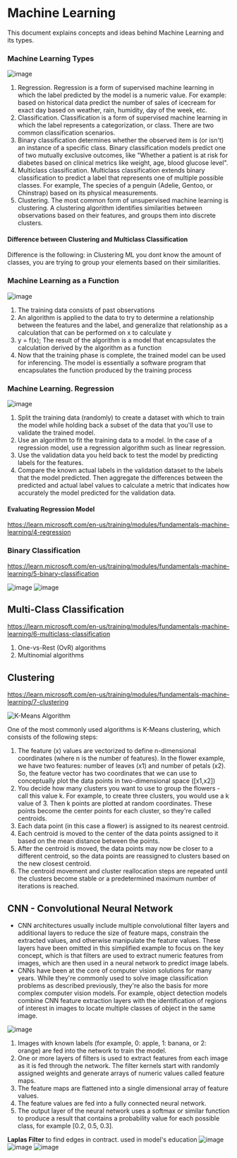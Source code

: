 # Machine Learning
This document explains concepts and ideas behind Machine Learning and its types.

### Machine Learning Types
![image](https://github.com/Glareone/OpenAI-and-ChatGPT-meet-.Net/assets/4239376/aedb3a78-9a83-407b-821c-67e553fe6faa)
1. Regression. Regression is a form of supervised machine learning in which the label predicted by the model is a numeric value. For example: based on historical data predict the number of sales of icecream for exact day based on weather, rain, humidity, day of the week, etc.  
2. Classification. Classification is a form of supervised machine learning in which the label represents a categorization, or class. There are two common classification scenarios.
3. Binary classification determines whether the observed item is (or isn't) an instance of a specific class. Binary classification models predict one of two mutually exclusive outcomes, like "Whether a patient is at risk for diabetes based on clinical metrics like weight, age, blood glucose level".  
4. Multiclass classification. Multiclass classification extends binary classification to predict a label that represents one of multiple possible classes. For example, The species of a penguin (Adelie, Gentoo, or Chinstrap) based on its physical measurements.  
5. Clustering. The most common form of unsupervised machine learning is clustering. A clustering algorithm identifies similarities between observations based on their features, and groups them into discrete clusters.   

#### Difference between Clustering and Multiclass Classification
Difference is the following: in Clustering ML you dont know the amount of classes, you are trying to group your elements based on their similarities.

### Machine Learning as a Function
![image](https://github.com/Glareone/OpenAI-and-ChatGPT-meet-.Net/assets/4239376/9eca4346-d512-4313-b924-2605cb81c396)

1. The training data consists of past observations  
2. An algorithm is applied to the data to try to determine a relationship between the features and the label, and generalize that relationship as a calculation that can be performed on x to calculate y  
3. y = f(x); The result of the algorithm is a model that encapsulates the calculation derived by the algorithm as a function
4. Now that the training phase is complete, the trained model can be used for inferencing. The model is essentially a software program that encapsulates the function produced by the training process

### Machine Learning. Regression
![image](https://github.com/Glareone/OpenAI-and-ChatGPT-meet-.Net/assets/4239376/9674fedd-a181-49f6-bd74-586e9a7c8c0a)

1. Split the training data (randomly) to create a dataset with which to train the model while holding back a subset of the data that you'll use to validate the trained model.
2. Use an algorithm to fit the training data to a model. In the case of a regression model, use a regression algorithm such as linear regression.
3. Use the validation data you held back to test the model by predicting labels for the features.
4. Compare the known actual labels in the validation dataset to the labels that the model predicted. Then aggregate the differences between the predicted and actual label values to calculate a metric that indicates how accurately the model predicted for the validation data.

#### Evaluating Regression Model
https://learn.microsoft.com/en-us/training/modules/fundamentals-machine-learning/4-regression

### Binary Classification
https://learn.microsoft.com/en-us/training/modules/fundamentals-machine-learning/5-binary-classification

![image](https://github.com/Glareone/OpenAI-and-ChatGPT-meet-.Net/assets/4239376/9d9179b2-0963-4cea-ad4f-0ace89055dcf)
![image](https://github.com/Glareone/OpenAI-and-ChatGPT-meet-.Net/assets/4239376/582da01f-8fa6-4404-9ff5-3ad982ec3f50)

## Multi-Class Classification
https://learn.microsoft.com/en-us/training/modules/fundamentals-machine-learning/6-multiclass-classification

1. One-vs-Rest (OvR) algorithms
2. Multinomial algorithms

## Clustering
https://learn.microsoft.com/en-us/training/modules/fundamentals-machine-learning/7-clustering

![K-Means Algorithm](https://learn.microsoft.com/en-us/training/wwl-data-ai/fundamentals-machine-learning/media/clustering.gif)


One of the most commonly used algorithms is K-Means clustering, which consists of the following steps:

1. The feature (x) values are vectorized to define n-dimensional coordinates (where n is the number of features). In the flower example, we have two features: number of leaves (x1) and number of petals (x2). So, the feature vector has two coordinates that we can use to conceptually plot the data points in two-dimensional space ([x1,x2])
2. You decide how many clusters you want to use to group the flowers - call this value k. For example, to create three clusters, you would use a k value of 3. Then k points are plotted at random coordinates. These points become the center points for each cluster, so they're called centroids.
3. Each data point (in this case a flower) is assigned to its nearest centroid.
4. Each centroid is moved to the center of the data points assigned to it based on the mean distance between the points.
5. After the centroid is moved, the data points may now be closer to a different centroid, so the data points are reassigned to clusters based on the new closest centroid.
6. The centroid movement and cluster reallocation steps are repeated until the clusters become stable or a predetermined maximum number of iterations is reached.

## CNN - Convolutional Neural Network
* CNN architectures usually include multiple convolutional filter layers and additional layers to reduce the size of feature maps, constrain the extracted values, and otherwise manipulate the feature values. These layers have been omitted in this simplified example to focus on the key concept, which is that filters are used to extract numeric features from images, which are then used in a neural network to predict image labels.
* CNNs have been at the core of computer vision solutions for many years. While they're commonly used to solve image classification problems as described previously, they're also the basis for more complex computer vision models. For example, object detection models combine CNN feature extraction layers with the identification of regions of interest in images to locate multiple classes of object in the same image.

![image](https://learn.microsoft.com/en-us/training/wwl-data-ai/analyze-images-computer-vision/media/convolutional-neural-network.png)  

1. Images with known labels (for example, 0: apple, 1: banana, or 2: orange) are fed into the network to train the model.  
2. One or more layers of filters is used to extract features from each image as it is fed through the network. The filter kernels start with randomly assigned weights and generate arrays of numeric values called feature maps.  
3. The feature maps are flattened into a single dimensional array of feature values.  
4. The feature values are fed into a fully connected neural network.  
5. The output layer of the neural network uses a softmax or similar function to produce a result that contains a probability value for each possible class, for example [0.2, 0.5, 0.3].  


**Laplas Filter** to find edges in contract. used in model's education
![image](https://learn.microsoft.com/en-us/training/wwl-data-ai/analyze-images-computer-vision/media/filter.gif)
![image](https://github.com/Glareone/OpenAI-and-ChatGPT-meet-.Net/assets/4239376/7944b6d1-f884-4f2c-a572-f297328471ec)
![image](https://github.com/Glareone/OpenAI-and-ChatGPT-meet-.Net/assets/4239376/170734f9-8381-41b0-942b-5e297235f677)  

